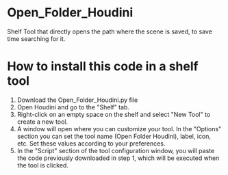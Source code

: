 # Open_Folder_Houdini
Shelf Tool that directly opens the path where the scene is saved, to save time searching for it.

# How to install this code in a shelf tool
1. Download the Open_Folder_Houdini.py file
2. Open Houdini and go to the "Shelf" tab.
3. Right-click on an empty space on the shelf and select "New Tool" to create a new tool.
4. A window will open where you can customize your tool.
   In the "Options" section you can set the tool name (Open Folder Houdini), label, icon, etc.
   Set these values according to your preferences.
5. In the "Script" section of the tool configuration window, you will paste the code previously downloaded in step 1, which will be executed when the tool is clicked.
